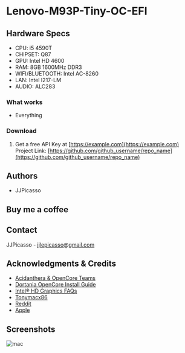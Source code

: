 # Lenovo-M93P-Tiny-OC-EFI



<!-- Hardware Specs -->
## Hardware Specs

*  CPU: i5 4590T
*  CHIPSET: Q87
*  GPU: Intel HD 4600
*  RAM: 8GB 1600MHz DDR3
*  WIFI/BLUETOOTH: Intel AC-8260
*  LAN: Intel I217-LM
*  AUDIO: ALC283

### What works

* Everything


### Download

1. Get a free API Key at [https://example.com](https://example.com)
Project Link: [https://github.com/github_username/repo_name](https://github.com/github_username/repo_name)

## Authors

*  JJPicasso




<!-- CONTRIBUTING -->
## Buy me a coffee








<!-- CONTACT -->
## Contact

JJPicasso -  jjlepicasso@gmail.com






<!-- ACKNOWLEDGMENTS -->
## Acknowledgments & Credits

* [Acidanthera & OpenCore Teams](https://github.com/acidanthera)
* [Dortania OpenCore Install Guide](https://dortania.github.io/OpenCore-Install-Guide/)
* [Intel® HD Graphics FAQs](https://github.com/acidanthera/WhateverGreen/blob/master/Manual/FAQ.IntelHD.en.md)
* [Tonymacx86](https://www.tonymacx86.com/)
* [Reddit](https://www.reddit.com/)
* [Apple](https://www.apple.com/)



## Screenshots


![mac](https://user-images.githubusercontent.com/129803239/230765389-85f0739d-a0ac-494b-830a-1900bb33c721.png)
